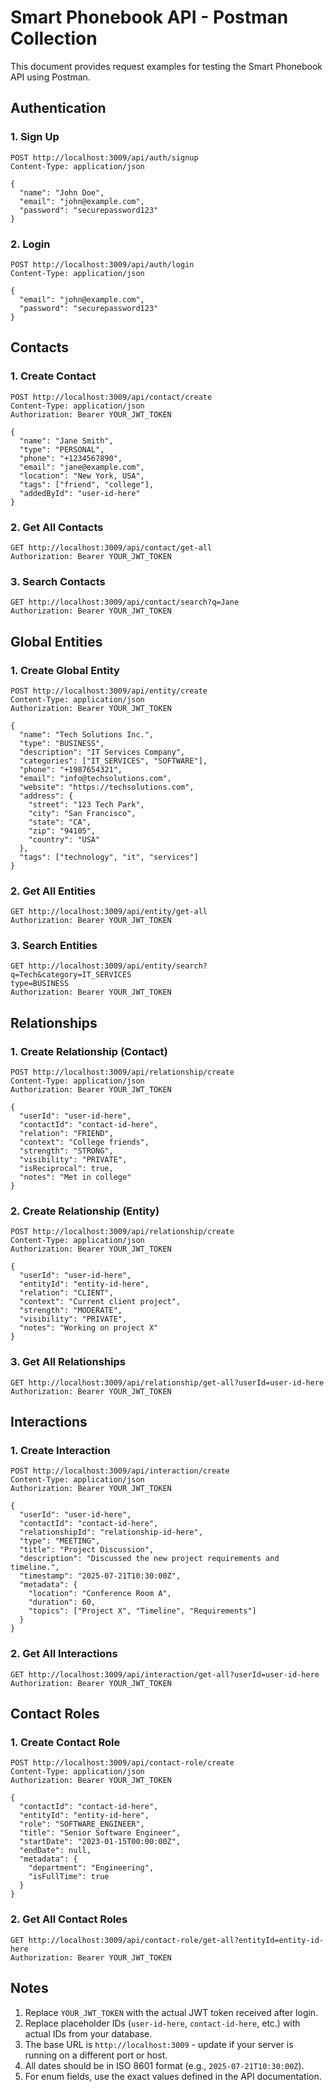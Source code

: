 # Smart Phonebook API - Postman Collection

This document provides request examples for testing the Smart Phonebook API using Postman.

## Authentication

### 1. Sign Up

```http
POST http://localhost:3009/api/auth/signup
Content-Type: application/json

{
  "name": "John Doe",
  "email": "john@example.com",
  "password": "securepassword123"
}
```

### 2. Login

```http
POST http://localhost:3009/api/auth/login
Content-Type: application/json

{
  "email": "john@example.com",
  "password": "securepassword123"
}
```

## Contacts

### 1. Create Contact

```http
POST http://localhost:3009/api/contact/create
Content-Type: application/json
Authorization: Bearer YOUR_JWT_TOKEN

{
  "name": "Jane Smith",
  "type": "PERSONAL",
  "phone": "+1234567890",
  "email": "jane@example.com",
  "location": "New York, USA",
  "tags": ["friend", "college"],
  "addedById": "user-id-here"
}
```

### 2. Get All Contacts

```http
GET http://localhost:3009/api/contact/get-all
Authorization: Bearer YOUR_JWT_TOKEN
```

### 3. Search Contacts

```http
GET http://localhost:3009/api/contact/search?q=Jane
Authorization: Bearer YOUR_JWT_TOKEN
```

## Global Entities

### 1. Create Global Entity

```http
POST http://localhost:3009/api/entity/create
Content-Type: application/json
Authorization: Bearer YOUR_JWT_TOKEN

{
  "name": "Tech Solutions Inc.",
  "type": "BUSINESS",
  "description": "IT Services Company",
  "categories": ["IT_SERVICES", "SOFTWARE"],
  "phone": "+1987654321",
  "email": "info@techsolutions.com",
  "website": "https://techsolutions.com",
  "address": {
    "street": "123 Tech Park",
    "city": "San Francisco",
    "state": "CA",
    "zip": "94105",
    "country": "USA"
  },
  "tags": ["technology", "it", "services"]
}
```

### 2. Get All Entities

```http
GET http://localhost:3009/api/entity/get-all
Authorization: Bearer YOUR_JWT_TOKEN
```

### 3. Search Entities

```http
GET http://localhost:3009/api/entity/search?q=Tech&category=IT_SERVICES
type=BUSINESS
Authorization: Bearer YOUR_JWT_TOKEN
```

## Relationships

### 1. Create Relationship (Contact)

```http
POST http://localhost:3009/api/relationship/create
Content-Type: application/json
Authorization: Bearer YOUR_JWT_TOKEN

{
  "userId": "user-id-here",
  "contactId": "contact-id-here",
  "relation": "FRIEND",
  "context": "College friends",
  "strength": "STRONG",
  "visibility": "PRIVATE",
  "isReciprocal": true,
  "notes": "Met in college"
}
```

### 2. Create Relationship (Entity)

```http
POST http://localhost:3009/api/relationship/create
Content-Type: application/json
Authorization: Bearer YOUR_JWT_TOKEN

{
  "userId": "user-id-here",
  "entityId": "entity-id-here",
  "relation": "CLIENT",
  "context": "Current client project",
  "strength": "MODERATE",
  "visibility": "PRIVATE",
  "notes": "Working on project X"
}
```

### 3. Get All Relationships

```http
GET http://localhost:3009/api/relationship/get-all?userId=user-id-here
Authorization: Bearer YOUR_JWT_TOKEN
```

## Interactions

### 1. Create Interaction

```http
POST http://localhost:3009/api/interaction/create
Content-Type: application/json
Authorization: Bearer YOUR_JWT_TOKEN

{
  "userId": "user-id-here",
  "contactId": "contact-id-here",
  "relationshipId": "relationship-id-here",
  "type": "MEETING",
  "title": "Project Discussion",
  "description": "Discussed the new project requirements and timeline.",
  "timestamp": "2025-07-21T10:30:00Z",
  "metadata": {
    "location": "Conference Room A",
    "duration": 60,
    "topics": ["Project X", "Timeline", "Requirements"]
  }
}
```

### 2. Get All Interactions

```http
GET http://localhost:3009/api/interaction/get-all?userId=user-id-here
Authorization: Bearer YOUR_JWT_TOKEN
```

## Contact Roles

### 1. Create Contact Role

```http
POST http://localhost:3009/api/contact-role/create
Content-Type: application/json
Authorization: Bearer YOUR_JWT_TOKEN

{
  "contactId": "contact-id-here",
  "entityId": "entity-id-here",
  "role": "SOFTWARE_ENGINEER",
  "title": "Senior Software Engineer",
  "startDate": "2023-01-15T00:00:00Z",
  "endDate": null,
  "metadata": {
    "department": "Engineering",
    "isFullTime": true
  }
}
```

### 2. Get All Contact Roles

```http
GET http://localhost:3009/api/contact-role/get-all?entityId=entity-id-here
Authorization: Bearer YOUR_JWT_TOKEN
```

## Notes

1. Replace `YOUR_JWT_TOKEN` with the actual JWT token received after login.
2. Replace placeholder IDs (`user-id-here`, `contact-id-here`, etc.) with actual IDs from your database.
3. The base URL is `http://localhost:3009` - update if your server is running on a different port or host.
4. All dates should be in ISO 8601 format (e.g., `2025-07-21T10:30:00Z`).
5. For enum fields, use the exact values defined in the API documentation.
